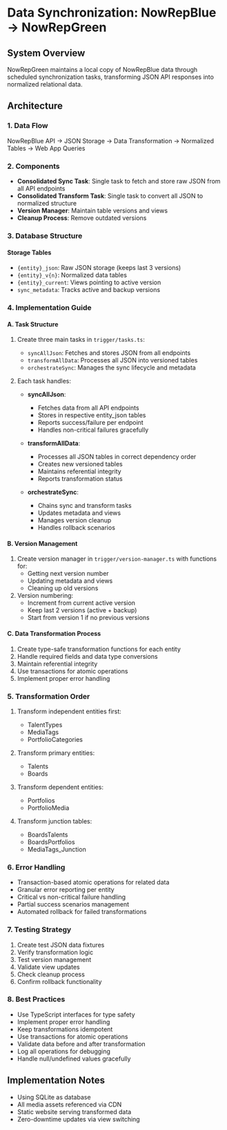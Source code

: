 # Data Synchronization: NowRepBlue → NowRepGreen

## System Overview
NowRepGreen maintains a local copy of NowRepBlue data through scheduled synchronization tasks, transforming JSON API responses into normalized relational data.

## Architecture

### 1. Data Flow
NowRepBlue API → JSON Storage → Data Transformation → Normalized Tables → Web App Queries

### 2. Components
- **Consolidated Sync Task**: Single task to fetch and store raw JSON from all API endpoints
- **Consolidated Transform Task**: Single task to convert all JSON to normalized structure
- **Version Manager**: Maintain table versions and views
- **Cleanup Process**: Remove outdated versions

### 3. Database Structure
#### Storage Tables
- `{entity}_json`: Raw JSON storage (keeps last 3 versions)
- `{entity}_v{n}`: Normalized data tables
- `{entity}_current`: Views pointing to active version
- `sync_metadata`: Tracks active and backup versions

### 4. Implementation Guide

#### A. Task Structure
1. Create three main tasks in `trigger/tasks.ts`:
   - `syncAllJson`: Fetches and stores JSON from all endpoints
   - `transformAllData`: Processes all JSON into versioned tables
   - `orchestrateSync`: Manages the sync lifecycle and metadata

2. Each task handles:
   - **syncAllJson**:
     - Fetches data from all API endpoints
     - Stores in respective entity_json tables
     - Reports success/failure per endpoint
     - Handles non-critical failures gracefully

   - **transformAllData**:
     - Processes all JSON tables in correct dependency order
     - Creates new versioned tables
     - Maintains referential integrity
     - Reports transformation status

   - **orchestrateSync**:
     - Chains sync and transform tasks
     - Updates metadata and views
     - Manages version cleanup
     - Handles rollback scenarios

#### B. Version Management
1. Create version manager in `trigger/version-manager.ts` with functions for:
   - Getting next version number
   - Updating metadata and views
   - Cleaning up old versions
2. Version numbering:
   - Increment from current active version
   - Keep last 2 versions (active + backup)
   - Start from version 1 if no previous versions

#### C. Data Transformation Process
1. Create type-safe transformation functions for each entity
2. Handle required fields and data type conversions
3. Maintain referential integrity
4. Use transactions for atomic operations
5. Implement proper error handling

### 5. Transformation Order
1. Transform independent entities first:
   - TalentTypes
   - MediaTags
   - PortfolioCategories

2. Transform primary entities:
   - Talents
   - Boards

3. Transform dependent entities:
   - Portfolios
   - PortfolioMedia

4. Transform junction tables:
   - BoardsTalents
   - BoardsPortfolios
   - MediaTags_Junction

### 6. Error Handling
- Transaction-based atomic operations for related data
- Granular error reporting per entity
- Critical vs non-critical failure handling
- Partial success scenarios management
- Automated rollback for failed transformations

### 7. Testing Strategy
1. Create test JSON data fixtures
2. Verify transformation logic
3. Test version management
4. Validate view updates
5. Check cleanup process
6. Confirm rollback functionality

### 8. Best Practices
- Use TypeScript interfaces for type safety
- Implement proper error handling
- Keep transformations idempotent
- Use transactions for atomic operations
- Validate data before and after transformation
- Log all operations for debugging
- Handle null/undefined values gracefully

## Implementation Notes
- Using SQLite as database
- All media assets referenced via CDN
- Static website serving transformed data
- Zero-downtime updates via view switching